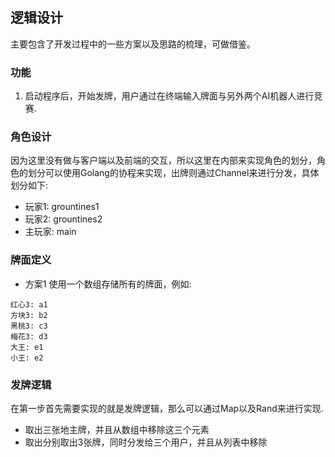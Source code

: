 ## 逻辑设计
主要包含了开发过程中的一些方案以及思路的梳理，可做借鉴。

### 功能
1. 启动程序后，开始发牌，用户通过在终端输入牌面与另外两个AI机器人进行竞赛.

### 角色设计
因为这里没有做与客户端以及前端的交互，所以这里在内部来实现角色的划分，角色的划分可以使用Golang的协程来实现，出牌则通过Channel来进行分发，具体划分如下:
- 玩家1: grountines1
- 玩家2: grountines2
- 主玩家: main

### 牌面定义
- 方案1
使用一个数组存储所有的牌面，例如:  
```
红心3: a1
方块3: b2
黑桃3: c3
梅花3: d3
大王: e1
小王: e2
```

### 发牌逻辑
在第一步首先需要实现的就是发牌逻辑，那么可以通过Map以及Rand来进行实现.
- 取出三张地主牌，并且从数组中移除这三个元素
- 取出分别取出3张牌，同时分发给三个用户，并且从列表中移除